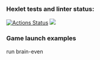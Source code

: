 ### Hexlet tests and linter status:
[![Actions Status](https://github.com/peshkovmaks/python-project-49/workflows/hexlet-check/badge.svg)](https://github.com/peshkovmaks/python-project-49/actions)
<a href="https://codeclimate.com/github/peshkovmaks/python-project-49/maintainability"><img src="https://api.codeclimate.com/v1/badges/b2364019d8f6c6065a65/maintainability" /></a>

### Game launch examples
run brain-even
<script async id="asciicast-5TS5PvrBJ37o29U2OR9oojlk2" src="https://asciinema.org/a/5TS5PvrBJ37o29U2OR9oojlk2.js"></script>